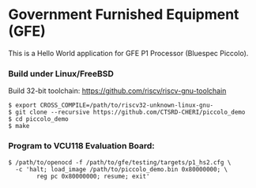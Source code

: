 # Government Furnished Equipment (GFE)

This is a Hello World application for GFE P1 Processor (Bluespec Piccolo).

### Build under Linux/FreeBSD

Build 32-bit toolchain: https://github.com/riscv/riscv-gnu-toolchain

    $ export CROSS_COMPILE=/path/to/riscv32-unknown-linux-gnu-
    $ git clone --recursive https://github.com/CTSRD-CHERI/piccolo_demo
    $ cd piccolo_demo
    $ make

### Program to VCU118 Evaluation Board:

    $ /path/to/openocd -f /path/to/gfe/testing/targets/p1_hs2.cfg \
      -c 'halt; load_image /path/to/piccolo_demo.bin 0x80000000; \
            reg pc 0x80000000; resume; exit'
